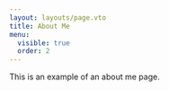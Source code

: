 ```yaml
---
layout: layouts/page.vto
title: About Me
menu:
  visible: true
  order: 2
---
```


This is an example of an about me page.
